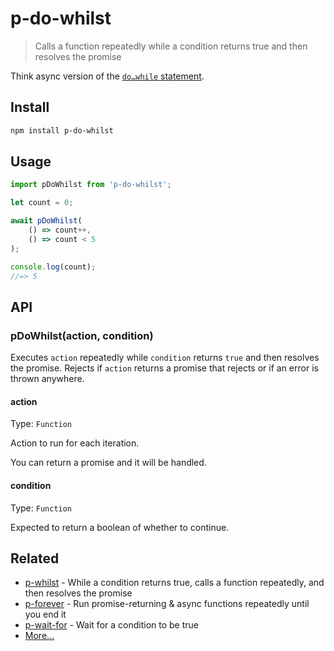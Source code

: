 # p-do-whilst

> Calls a function repeatedly while a condition returns true and then resolves the promise

Think async version of the [`do…while` statement](https://developer.mozilla.org/en-US/docs/Web/JavaScript/Reference/Statements/do...while).

## Install

```sh
npm install p-do-whilst
```

## Usage

```js
import pDoWhilst from 'p-do-whilst';

let count = 0;

await pDoWhilst(
	() => count++,
	() => count < 5
);

console.log(count);
//=> 5
```

## API

### pDoWhilst(action, condition)

Executes `action` repeatedly while `condition` returns `true` and then resolves the promise. Rejects if `action` returns a promise that rejects or if an error is thrown anywhere.

#### action

Type: `Function`

Action to run for each iteration.

You can return a promise and it will be handled.

#### condition

Type: `Function`

Expected to return a boolean of whether to continue.

## Related

- [p-whilst](https://github.com/sindresorhus/p-whilst) - While a condition returns true, calls a function repeatedly, and then resolves the promise
- [p-forever](https://github.com/sindresorhus/p-forever) - Run promise-returning & async functions repeatedly until you end it
- [p-wait-for](https://github.com/sindresorhus/p-wait-for) - Wait for a condition to be true
- [More…](https://github.com/sindresorhus/promise-fun)
